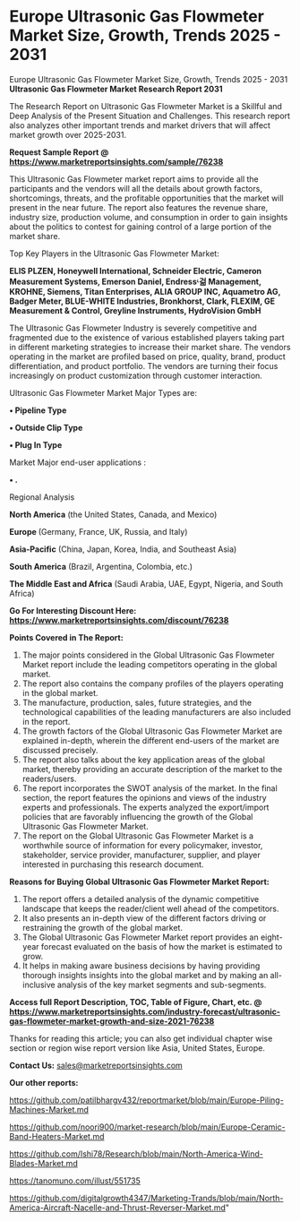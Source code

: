 # Europe Ultrasonic Gas Flowmeter Market Size, Growth, Trends 2025 - 2031
Europe Ultrasonic Gas Flowmeter Market Size, Growth, Trends 2025 - 2031
<strong>Ultrasonic Gas Flowmeter Market Research Report 2031</strong>

The Research Report on Ultrasonic Gas Flowmeter Market is a Skillful and Deep Analysis of the Present Situation and Challenges. This research report also analyzes other important trends and market drivers that will affect market growth over 2025-2031.

<strong>Request Sample Report @ <a href=https://www.marketreportsinsights.com/sample/76238>https://www.marketreportsinsights.com/sample/76238</a></strong>

This Ultrasonic Gas Flowmeter market report aims to provide all the participants and the vendors will all the details about growth factors, shortcomings, threats, and the profitable opportunities that the market will present in the near future. The report also features the revenue share, industry size, production volume, and consumption in order to gain insights about the politics to contest for gaining control of a large portion of the market share.

Top Key Players in the Ultrasonic Gas Flowmeter Market:

<strong>ELIS PLZEN, Honeywell International, Schneider Electric, Cameron Measurement Systems, Emerson Daniel, Endressᶫ걺 Management, KROHNE, Siemens, Titan Enterprises, ALIA GROUP INC, Aquametro AG, Badger Meter, BLUE-WHITE Industries, Bronkhorst, Clark, FLEXIM, GE Measurement & Control, Greyline Instruments, HydroVision GmbH</strong>

The Ultrasonic Gas Flowmeter Industry is severely competitive and fragmented due to the existence of various established players taking part in different marketing strategies to increase their market share. The vendors operating in the market are profiled based on price, quality, brand, product differentiation, and product portfolio. The vendors are turning their focus increasingly on product customization through customer interaction.

Ultrasonic Gas Flowmeter Market Major Types are:

<strong>• Pipeline Type

• Outside Clip Type

• Plug In Type</strong>

Market Major end-user applications :

<strong>• .</strong>

Regional Analysis

</u><strong><b>North America</b></strong> (the United States, Canada, and Mexico)

<strong><b>Europe </b></strong>(Germany, France, UK, Russia, and Italy)

<strong><b>Asia-Pacific</b></strong> (China, Japan, Korea, India, and Southeast Asia)

<strong><b>South America</b></strong> (Brazil, Argentina, Colombia, etc.)

<strong><b>The Middle East and Africa</b></strong> (Saudi Arabia, UAE, Egypt, Nigeria, and South Africa)

<strong>Go For Interesting Discount Here: <a href=https://www.marketreportsinsights.com/discount/76238>https://www.marketreportsinsights.com/discount/76238</a></strong>

<strong>Points Covered in The Report:</strong>
<ol>
  <li>The major points considered in the Global Ultrasonic Gas Flowmeter Market report include the leading competitors operating in the global market.</li>
  <li>The report also contains the company profiles of the players operating in the global market.</li>
  <li>The manufacture, production, sales, future strategies, and the technological capabilities of the leading manufacturers are also included in the report.</li>
  <li>The growth factors of the Global Ultrasonic Gas Flowmeter Market are explained in-depth, wherein the different end-users of the market are discussed precisely.</li>
  <li>The report also talks about the key application areas of the global market, thereby providing an accurate description of the market to the readers/users.</li>
  <li>The report incorporates the SWOT analysis of the market. In the final section, the report features the opinions and views of the industry experts and professionals. The experts analyzed the export/import policies that are favorably influencing the growth of the Global Ultrasonic Gas Flowmeter Market.</li>
  <li>The report on the Global Ultrasonic Gas Flowmeter Market is a worthwhile source of information for every policymaker, investor, stakeholder, service provider, manufacturer, supplier, and player interested in purchasing this research document.</li>
</ol>
<strong>Reasons for Buying Global Ultrasonic Gas Flowmeter Market Report:</strong>

<ol>
  <li>The report offers a detailed analysis of the dynamic competitive landscape that keeps the reader/client well ahead of the competitors.</li>
  <li>It also presents an in-depth view of the different factors driving or restraining the growth of the global market.</li>
  <li>The Global Ultrasonic Gas Flowmeter Market report provides an eight-year forecast evaluated on the basis of how the market is estimated to grow.</li>
  <li>It helps in making aware business decisions by having providing thorough insights insights into the global market and by making an all-inclusive analysis of the key market segments and sub-segments.</li>
</ol>
<strong>Access full Report Description, TOC, Table of Figure, Chart, etc. @ <a href=https://www.marketreportsinsights.com/industry-forecast/ultrasonic-gas-flowmeter-market-growth-and-size-2021-76238>https://www.marketreportsinsights.com/industry-forecast/ultrasonic-gas-flowmeter-market-growth-and-size-2021-76238</a></strong>


Thanks for reading this article; you can also get individual chapter wise section or region wise report version like Asia, United States, Europe.

<strong>Contact Us:</strong>
sales@marketreportsinsights.com

<strong>Our other reports:</strong>

<a href=https://github.com/patilbhargv432/reportmarket/blob/main/Europe-Piling-Machines-Market.md>https://github.com/patilbhargv432/reportmarket/blob/main/Europe-Piling-Machines-Market.md</a>

<a href=https://github.com/noori900/market-research/blob/main/Europe-Ceramic-Band-Heaters-Market.md>https://github.com/noori900/market-research/blob/main/Europe-Ceramic-Band-Heaters-Market.md</a>

<a href=https://github.com/Ishi78/Research/blob/main/North-America-Wind-Blades-Market.md>https://github.com/Ishi78/Research/blob/main/North-America-Wind-Blades-Market.md</a>

<a href=https://tanomuno.com/illust/551735>https://tanomuno.com/illust/551735</a>

<a href=https://github.com/digitalgrowth4347/Marketing-Trands/blob/main/North-America-Aircraft-Nacelle-and-Thrust-Reverser-Market.md>https://github.com/digitalgrowth4347/Marketing-Trands/blob/main/North-America-Aircraft-Nacelle-and-Thrust-Reverser-Market.md</a>"

